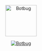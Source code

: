 <p align="center">
<img src="https://github.com/Arthur200806/Hinata-Md/blob/V3/image/hinata.jpg" alt="Botbug" width="100"/>


</p>
<p align="center">
<a href="#"><img title="Botbug" src="https://img.shields.io/badge/Botbug-green?colorA=%23ff0000&colorB=%23017e40&style=for-the-badge"></a>
</p>

